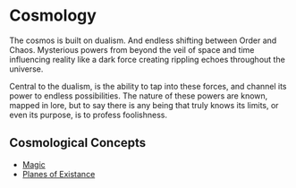 # Cosmology

The cosmos is built on dualism. And endless shifting between Order and Chaos. Mysterious powers from beyond the veil of space and time influencing reality like a dark force creating rippling echoes throughout the universe.

Central to the dualism, is the ability to tap into these forces, and channel its power to endless possibilities. The nature of these powers are known, mapped in lore, but to say there is any being that truly knows its limits, or even its purpose, is to profess foolishness.

## Cosmological Concepts

- [Magic](./magic)
- [Planes of Existance](./planes)